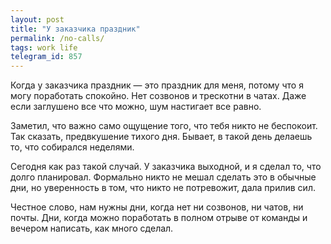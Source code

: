 ```yaml
---
layout: post
title: "У заказчика праздник"
permalink: /no-calls/
tags: work life
telegram_id: 857
---
```


Когда у заказчика праздник — это праздник для меня, потому что я могу поработать
спокойно. Нет созвонов и трескотни в чатах. Даже если заглушено все что можно,
шум настигает все равно.

Заметил, что важно само ощущение того, что тебя никто не беспокоит. Так сказать,
предвкушение тихого дня. Бывает, в такой день делаешь то, что собирался
неделями.

Сегодня как раз такой случай. У заказчика выходной, и я сделал то, что долго
планировал. Формально никто не мешал сделать это в обычные дни, но уверенность в
том, что никто не потревожит, дала прилив сил.

Честное слово, нам нужны дни, когда нет ни созвонов, ни чатов, ни почты. Дни,
когда можно поработать в полном отрыве от команды и вечером написать, как много
сделал.
